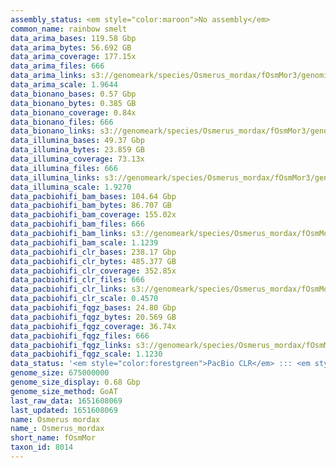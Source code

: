 ```yaml
---
assembly_status: <em style="color:maroon">No assembly</em>
common_name: rainbow smelt
data_arima_bases: 119.58 Gbp
data_arima_bytes: 56.692 GB
data_arima_coverage: 177.15x
data_arima_files: 666
data_arima_links: s3://genomeark/species/Osmerus_mordax/fOsmMor3/genomic_data/arima/<br>
data_arima_scale: 1.9644
data_bionano_bases: 0.57 Gbp
data_bionano_bytes: 0.385 GB
data_bionano_coverage: 0.84x
data_bionano_files: 666
data_bionano_links: s3://genomeark/species/Osmerus_mordax/fOsmMor3/genomic_data/bionano/<br>
data_illumina_bases: 49.37 Gbp
data_illumina_bytes: 23.859 GB
data_illumina_coverage: 73.13x
data_illumina_files: 666
data_illumina_links: s3://genomeark/species/Osmerus_mordax/fOsmMor3/genomic_data/illumina/<br>
data_illumina_scale: 1.9270
data_pacbiohifi_bam_bases: 104.64 Gbp
data_pacbiohifi_bam_bytes: 86.707 GB
data_pacbiohifi_bam_coverage: 155.02x
data_pacbiohifi_bam_files: 666
data_pacbiohifi_bam_links: s3://genomeark/species/Osmerus_mordax/fOsmMor3/genomic_data/pacbio_hifi/<br>
data_pacbiohifi_bam_scale: 1.1239
data_pacbiohifi_clr_bases: 238.17 Gbp
data_pacbiohifi_clr_bytes: 485.377 GB
data_pacbiohifi_clr_coverage: 352.85x
data_pacbiohifi_clr_files: 666
data_pacbiohifi_clr_links: s3://genomeark/species/Osmerus_mordax/fOsmMor3/genomic_data/pacbio_hifi/<br>
data_pacbiohifi_clr_scale: 0.4570
data_pacbiohifi_fqgz_bases: 24.80 Gbp
data_pacbiohifi_fqgz_bytes: 20.569 GB
data_pacbiohifi_fqgz_coverage: 36.74x
data_pacbiohifi_fqgz_files: 666
data_pacbiohifi_fqgz_links: s3://genomeark/species/Osmerus_mordax/fOsmMor3/genomic_data/pacbio_hifi/<br>
data_pacbiohifi_fqgz_scale: 1.1230
data_status: '<em style="color:forestgreen">PacBio CLR</em> ::: <em style="color:forestgreen">Bionano</em> ::: <em style="color:forestgreen">Arima</em> ::: <em style="color:forestgreen">Phase</em>'
genome_size: 675000000
genome_size_display: 0.68 Gbp
genome_size_method: GoAT
last_raw_data: 1651608069
last_updated: 1651608069
name: Osmerus mordax
name_: Osmerus_mordax
short_name: fOsmMor
taxon_id: 8014
---
```

